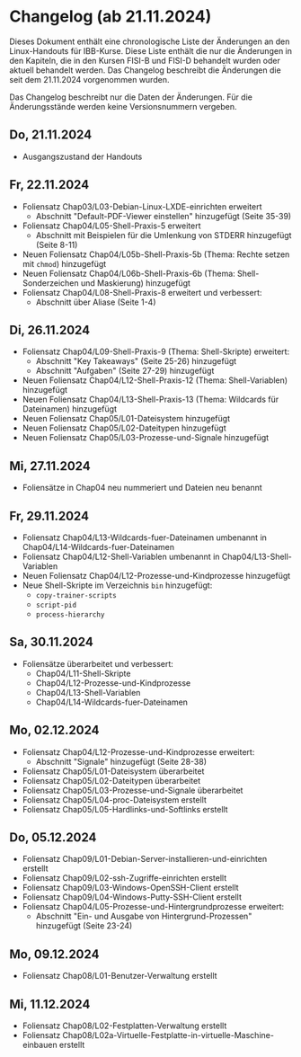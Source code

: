 # Changelog (ab 21.11.2024)

Dieses Dokument enthält eine chronologische Liste der Änderungen an den Linux-Handouts für IBB-Kurse. Diese Liste enthält die nur die Änderungen in den Kapiteln, die in den Kursen FISI-B und FISI-D behandelt wurden oder aktuell behandelt werden. Das Changelog beschreibt die Änderungen die seit dem 21.11.2024 vorgenommen wurden.

Das Changelog beschreibt nur die Daten der Änderungen. Für die Änderungsstände werden keine Versionsnummern vergeben.

## Do, 21.11.2024

- Ausgangszustand der Handouts

## Fr, 22.11.2024

- Foliensatz Chap03/L03-Debian-Linux-LXDE-einrichten erweitert
  - Abschnitt "Default-PDF-Viewer einstellen" hinzugefügt (Seite 35-39)
- Foliensatz Chap04/L05-Shell-Praxis-5 erweitert
  - Abschnitt mit Beispielen für die Umlenkung von STDERR hinzugefügt (Seite 8-11)
- Neuen Foliensatz Chap04/L05b-Shell-Praxis-5b (Thema: Rechte setzen mit `chmod`) hinzugefügt
- Neuen Foliensatz Chap04/L06b-Shell-Praxis-6b (Thema: Shell-Sonderzeichen und Maskierung) hinzugefügt
- Foliensatz Chap04/L08-Shell-Praxis-8 erweitert und verbessert:
  - Abschnitt über Aliase  (Seite 1-4)

## Di, 26.11.2024

- Foliensatz Chap04/L09-Shell-Praxis-9 (Thema: Shell-Skripte) erweitert:
  - Abschnitt "Key Takeaways" (Seite 25-26) hinzugefügt
  - Abschnitt "Aufgaben" (Seite 27-29) hinzugefügt
- Neuen Foliensatz Chap04/L12-Shell-Praxis-12 (Thema: Shell-Variablen) hinzugefügt
- Neuen Foliensatz Chap04/L13-Shell-Praxis-13 (Thema: Wildcards für Dateinamen) hinzugefügt
- Neuen Foliensatz Chap05/L01-Dateisystem hinzugefügt
- Neuen Foliensatz Chap05/L02-Dateitypen hinzugefügt
- Neuen Foliensatz Chap05/L03-Prozesse-und-Signale hinzugefügt

## Mi, 27.11.2024

- Foliensätze in Chap04 neu nummeriert und Dateien neu benannt

## Fr, 29.11.2024

- Foliensatz Chap04/L13-Wildcards-fuer-Dateinamen umbenannt in Chap04/L14-Wildcards-fuer-Dateinamen
- Foliensatz Chap04/L12-Shell-Variablen umbenannt in Chap04/L13-Shell-Variablen
- Neuen Foliensatz Chap04/L12-Prozesse-und-Kindprozesse hinzugefügt
- Neue Shell-Skripte im Verzeichnis `bin` hinzugefügt:
  - `copy-trainer-scripts`
  - `script-pid`
  - `process-hierarchy`

## Sa, 30.11.2024

- Foliensätze überarbeitet und verbessert:
  - Chap04/L11-Shell-Skripte
  - Chap04/L12-Prozesse-und-Kindprozesse
  - Chap04/L13-Shell-Variablen
  - Chap04/L14-Wildcards-fuer-Dateinamen

## Mo, 02.12.2024

- Foliensatz Chap04/L12-Prozesse-und-Kindprozesse erweitert:
  - Abschnitt "Signale" hinzugefügt (Seite 28-38)
- Foliensatz Chap05/L01-Dateisystem überarbeitet
- Foliensatz Chap05/L02-Dateitypen überarbeitet
- Foliensatz Chap05/L03-Prozesse-und-Signale überarbeitet
- Foliensatz Chap05/L04-proc-Dateisystem erstellt
- Foliensatz Chap05/L05-Hardlinks-und-Softlinks erstellt

## Do, 05.12.2024

- Foliensatz Chap09/L01-Debian-Server-installieren-und-einrichten erstellt
- Foliensatz Chap09/L02-ssh-Zugriffe-einrichten erstellt
- Foliensatz Chap09/L03-Windows-OpenSSH-Client erstellt
- Foliensatz Chap09/L04-Windows-Putty-SSH-Client erstellt
- Foliensatz Chap04/L05-Prozesse-und-Hintergrundprozesse erweitert:
  - Abschnitt "Ein- und Ausgabe von Hintergrund-Prozessen" hinzugefügt (Seite 23-24)

## Mo, 09.12.2024

- Foliensatz Chap08/L01-Benutzer-Verwaltung erstellt

## Mi, 11.12.2024

- Foliensatz Chap08/L02-Festplatten-Verwaltung erstellt
- Foliensatz Chap08/L02a-Virtuelle-Festplatte-in-virtuelle-Maschine-einbauen erstellt
